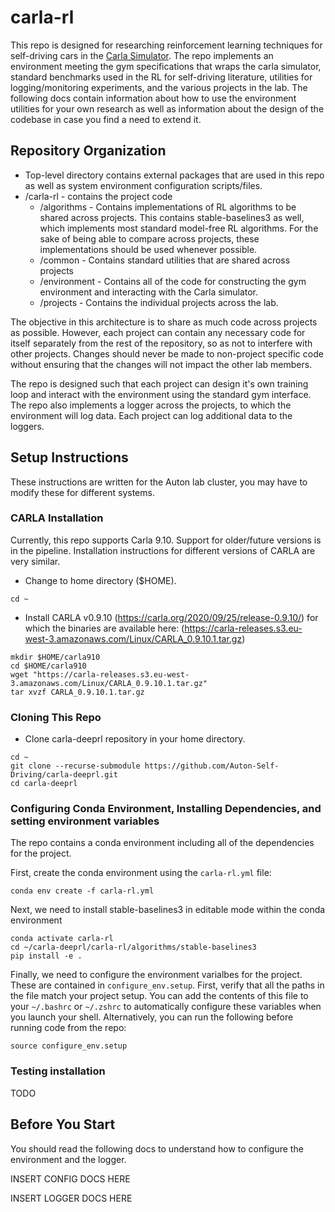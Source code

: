# carla-rl
This repo is designed for researching reinforcement learning techniques for self-driving cars in the [Carla Simulator](https://carla.org/). The repo implements an environment meeting the gym specifications that wraps the carla simulator, standard benchmarks used in the RL for self-driving literature, utilities for logging/monitoring experiments, and the various projects in the lab. The following docs contain information about how to use the environment utilities for your own research as well as information about the design of the codebase in case you find a need to extend it.

## Repository Organization
* Top-level directory contains external packages that are used in this repo as well as system environment configuration scripts/files.
* /carla-rl - contains the project code
    * /algorithms - Contains implementations of RL algorithms to be shared across projects. This contains stable-baselines3 as well, which implements most standard model-free RL algorithms. For the sake of being able to compare across projects, these implementations should be used whenever possible.
    * /common - Contains standard utilities that are shared across projects
    * /environment - Contains all of the code for constructing the gym environment and interacting with the Carla simulator.
    * /projects - Contains the individual projects across the lab.

The objective in this architecture is to share as much code across projects as possible. However, each project can contain any necessary code for itself separately from the rest of the repository, so as not to interfere with other projects. Changes should never be made to non-project specific code without ensuring that the changes will not impact the other lab members.

The repo is designed such that each project can design it's own training loop and interact with the environment using the standard gym interface. The repo also implements a logger across the projects, to which the environment will log data. Each project can log additional data to the loggers.

## Setup Instructions
These instructions are written for the Auton lab cluster, you may have to modify these for different systems.

### CARLA Installation
Currently, this repo supports Carla 9.10. Support for older/future versions is in the pipeline. Installation instructions for different versions of CARLA are very similar.

* Change to home directory ($HOME).

```
cd ~
```

* Install CARLA v0.9.10 (https://carla.org/2020/09/25/release-0.9.10/) for which the binaries are available here: (https://carla-releases.s3.eu-west-3.amazonaws.com/Linux/CARLA_0.9.10.1.tar.gz)

```
mkdir $HOME/carla910
cd $HOME/carla910
wget "https://carla-releases.s3.eu-west-3.amazonaws.com/Linux/CARLA_0.9.10.1.tar.gz"
tar xvzf CARLA_0.9.10.1.tar.gz
```

### Cloning This Repo
* Clone carla-deeprl repository in your home directory.
```
cd ~
git clone --recurse-submodule https://github.com/Auton-Self-Driving/carla-deeprl.git
cd carla-deeprl
```

### Configuring Conda Environment, Installing Dependencies, and setting environment variables
The repo contains a conda environment including all of the dependencies for the project.

First, create the conda environment using the `carla-rl.yml` file:
```
conda env create -f carla-rl.yml
```

Next, we need to install stable-baselines3 in editable mode within the conda environment
```
conda activate carla-rl
cd ~/carla-deeprl/carla-rl/algorithms/stable-baselines3
pip install -e .
```

Finally, we need to configure the environment varialbes for the project. These are contained in `configure_env.setup`. First, verify that all the paths in the file match your project setup. You can add the contents of this file to your `~/.bashrc` or `~/.zshrc` to automatically configure these variables when you launch your shell. Alternatively, you can run the following before running code from the repo:
```
source configure_env.setup
```

### Testing installation
TODO


## Before You Start
You should read the following docs to understand how to configure the environment and the logger.

INSERT CONFIG DOCS HERE

INSERT LOGGER DOCS HERE

